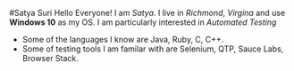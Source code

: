 #Satya Suri
Hello Everyone! I am *Satya*. I live in *_Richmond_*, *_Virgina_* and use **Windows 10** as my OS.
I am particularly interested in _Automated Testing_
 
* Some of the languages I know are Java, Ruby, C, C++.
* Some of testing tools I am familar with are Selenium, QTP, Sauce Labs, Browser Stack.


